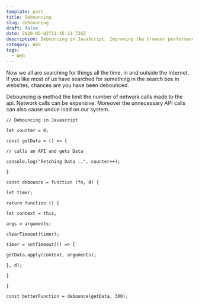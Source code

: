 ```yaml
---
template: post
title: Debouncing
slug: debouncing
draft: false
date: 2020-05-02T11:45:21.736Z
description: Debouncing in JavaScript. Improving the browser performance.
category: Web
tags:
  - Web
---
```

Now we all are searching for things all the time, in and outside the Internet. If you like most of us have searched for something in the search box in websites, chances are you have been debounced.

Debouncing is method the limit the number of network calls made to the api. Network calls can be expensive. Moreover the unnecessary API calls can also cause undue load on our system. 

`// Debouncing in Javascript`

`let counter = 0;`

`const getData = () => {`

`// calls an API and gets Data`

`console.log("Fetching Data ..", counter++);`

`}`

`const debounce = function (fn, d) {`

`let timer;`

`return function () {`

`let context = this,`

`args = arguments;`

`clearTimeout(timer);`

`timer = setTimeout(() => {`

`getData.apply(context, arguments);`

`}, d);`

`}`

`}`

`const betterFunction = debounce(getData, 300);`
